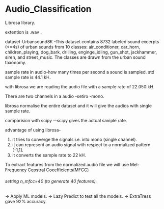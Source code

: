 # Audio_Classification

Librosa library.

extention is .wav .

dataset-Urbansound8K -This dataset contains 8732 labeled sound excerpts (<=4s) of urban sounds from 10 classes: air_conditioner, car_horn, children_playing, dog_bark, drilling, enginge_idling, gun_shot, jackhammer, siren, and street_music. The classes are drawn from the urban sound taxonomy.

sample rate in audio-how many times per second a sound is sampled. std sample rate is 44.1 kH.

with librosa we are reading the audio file with a sample rate of 22.050 kH.

There are two channels in a audio -setiro -mono.

librosa normalise the entire dataset and it will give the audios with single sample rate.

comparision with scipy --scipy gives the actual sample rate.

advantage of using librosa- 
1. it tries to converge the signals i.e. into mono (single channel).
2. it can represent an audio signal with respect to a normalized pattern [-1,1].
3. it converts the sample rate to 22 kH.

To extract features from the normalized audio file we will use  Mel-Frequency Cepstral Coeefficients(MFCC)
###### setting n_mfcc=40 (to generate 40 features).

-> Apply ML models. 
-> Lazy Predict to test all the models. 
-> ExtraTress gave 92% accuracy.
